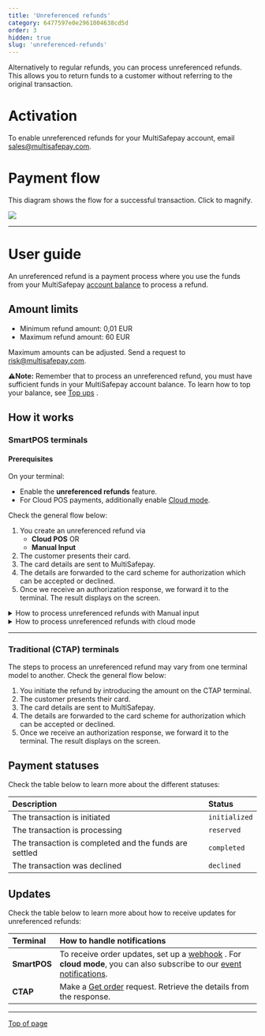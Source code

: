 ```yaml
---
title: 'Unreferenced refunds'
category: 6477597e0e2961004638cd5d
order: 3
hidden: true
slug: 'unreferenced-refunds'
---
```

Alternatively to regular refunds, you can process unreferenced refunds. This allows you to return funds to a customer without referring to the original transaction.

# Activation

To enable unreferenced refunds for your MultiSafepay account, email [sales@multisafepay.com](mailto:sales@multisafepay.com).

# Payment flow

This diagram shows the flow for a successful transaction. Click to magnify.

<Image align="center" src="https://files.readme.io/8a2586105264041c63d79d6f30b8eeda255b4be5063c10c9bc12edaaca30a6a7-ctap-unreferenced-final-final.png" />

***

# User guide

An unreferenced refund is a payment process where you use the funds from your MultiSafepay [account balance](doc:account-balance) to process a refund.

## Amount limits

* Minimum refund amount: 0,01 EUR
* Maximum refund amount: 60 EUR

Maximum amounts can be adjusted. Send a request to [risk@multisafepay.com](mailto:risk@multisafepay.com).

**⚠️Note:** Remember that to process an unreferenced refund, you must have sufficient funds in your MultiSafepay account balance. To learn how to top your balance, see <a href="https://docs.multisafepay.com/docs/account-balance#top-ups" target="_blank">Top ups</a> <i class="fa fa-external-link" style="font-size:12px;color:#8b929e"></i>.

## How it works

### SmartPOS terminals

#### Prerequisites

On your terminal:

* Enable the **unreferenced refunds** feature.
* For Cloud POS payments, additionally enable [Cloud mode](/docs/smartpos-features#how-to-enable-cloud-mode).

Check the general flow below:

1. You create an unreferenced refund via
   * **Cloud POS** OR
   * **Manual Input**
2. The customer presents their card.
3. The card details are sent to MultiSafepay.
4. The details are forwarded to the card scheme for authorization which can be accepted or declined.
5. Once we receive an authorization response, we forward it to the terminal. The result displays on the screen.

<details>
  <summary>How to process unreferenced refunds with Manual input</summary>

  <br />

  1. On your terminal, go to **Features** > **Unreferenced refunds**.
  2. Enter an **amount** and click **Refund**.
  3. Present the card at the terminal.
</details>

<details>
  <summary>How to process unreferenced refunds with cloud mode</summary>

  <br />

  1. Create an unreferenced refund order. See [Cloud POS payment: Unreferenced refunds](/recipes/cloud-pos-payment-unreferenced-refunds) .
  2. The terminal displays the amount set in the order.
  3. Present the card at the terminal.

  #### Example request

  ```curl
  curl --request POST \
  --location 'https://api.multisafepay.com/v1/json/orders?api_key={terminal_group_api_key}'\
  --header 'Content-Type: application/json' \
  --header 'Accept: application/json' \
  --data '{
      "type": "unreferenced_refund",
      "order_id": "order_id_example",
      "gateway": "",
      "currency": "EUR",
      "amount": 100,
      "description": "Example order description",
      "payment_options": {
          "notification_url": "https://www.example.com/client/notification?type=notification",
          "notification_method": "POST"
      },
      "customer": {
          "locale": "nl_NL",
          "phone": "031123123123",
          "email": "example@multisafepay.com"
      },
      "gateway_info": {
          "terminal_id": "00000ABC"
      }
  }'
  ```

  #### Example response

  ```json
  {
      "success": true,
      "data": {
          "order_id": "example_order_id",
          "session_id": "1045QwhsVpUeasAwdaQWGSACAafascdsa1y",
          "payment_url": "https://payv2.multisafepay.com/connect/fsadfwa4234qdejtcadx/?lang=nl_NL",
          "events_token": "eyJhbGciOiJIUzI1NiJ9.eyJleHAiOjE3NTU5NDc4MzUsImdydCI6WyJtYnVzOnNlc3Npb24ub3JkZXIiLCJtYnVzOnNlc3Npb24ucXIiXSwicGlkIjoiMTA0NVF3aHNWcFVeasfd21lR3UXVKYlZBRUZXd1N3bllDMXkiLCJzdWIiOiJwciJ9.bo7saa1rHZoAcdI7DXH0skVx4EMFm7-EM1P1WfoPCJA",
          "events_stream_url": "https://api.multisafepay.com/events/stream/"
      }
  }
  ```
</details>

***

### Traditional (CTAP) terminals

The steps to process an unreferenced refund may vary from one terminal model to another. Check the general flow below:

1. You initiate the refund by introducing the amount on the CTAP terminal.
2. The customer presents their card.
3. The card details are sent to MultiSafepay.
4. The details are forwarded to the card scheme for authorization which can be accepted or declined.
5. Once we receive an authorization response, we forward it to the terminal. The result displays on the screen.

## Payment statuses

Check the table below to learn more about the different statuses:

| Description                                            | Status        |
| :----------------------------------------------------- | :------------ |
| The transaction is initiated                           | `initialized` |
| The transaction is processing                          | `reserved`    |
| The transaction is completed and the funds are settled | `completed`   |
| The transaction was declined                           | `declined`    |

## Updates

Check the table below to learn more about how to receive updates for unreferenced refunds:

| Terminal     | How to handle notifications                                                                                                                                                                 |
| :----------- | :------------------------------------------------------------------------------------------------------------------------------------------------------------------------------------------ |
| **SmartPOS** | To receive order updates, set up a <a href="https://docs.multisafepay.com/docs/webhook" target="_blank">webhook</a> <i class="fa fa-external-link" style="font-size:12px;color:#8b929e"></i>. For **cloud mode**, you can also subscribe to our [event notifications](doc:event-notifications). |
| **CTAP**     | Make a [Get order](/reference/getorder/) request. Retrieve the details from the response.                                                                                                   |

***

[Top of page](#)